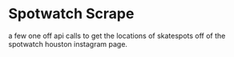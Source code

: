 # Spotwatch Scrape
a few one off api calls to get the locations of skatespots off of the spotwatch houston instagram page.
